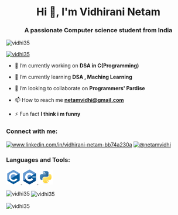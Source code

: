 
<h1 align="center">Hi 👋, I'm Vidhirani Netam</h1>
<h3 align="center">A passionate Computer science student from India</h3>

<p align="left"> <img src="https://komarev.com/ghpvc/?username=vidhi35&label=Profile%20views&color=0e75b6&style=flat" alt="vidhi35" /> </p>

<p align="left"> <a href="https://github.com/ryo-ma/github-profile-trophy"><img src="https://github-profile-trophy.vercel.app/?username=vidhi35" alt="vidhi35" /></a> </p>

- 🔭 I’m currently working on **DSA in C(Programming)**

- 🌱 I’m currently learning **DSA , Maching Learning**

- 👯 I’m looking to collaborate on **Programmers' Pardise**

- 📫 How to reach me **netamvidhi@gmail.com**

- ⚡ Fun fact **I think i m funny**

<h3 align="left">Connect with me:</h3>
<p align="left">
<a href="https://linkedin.com/in/www.linkedin.com/in/vidhirani-netam-bb74a230a" target="blank"><img align="center" src="https://raw.githubusercontent.com/rahuldkjain/github-profile-readme-generator/master/src/images/icons/Social/linked-in-alt.svg" alt="www.linkedin.com/in/vidhirani-netam-bb74a230a" height="30" width="40" /></a>
<a href="https://www.hackerrank.com/@netamvidhi" target="blank"><img align="center" src="https://raw.githubusercontent.com/rahuldkjain/github-profile-readme-generator/master/src/images/icons/Social/hackerrank.svg" alt="@netamvidhi" height="30" width="40" /></a>
</p>

<h3 align="left">Languages and Tools:</h3>
<p align="left"> <a href="https://www.cprogramming.com/" target="_blank" rel="noreferrer"> <img src="https://raw.githubusercontent.com/devicons/devicon/master/icons/c/c-original.svg" alt="c" width="40" height="40"/> </a> <a href="https://www.w3schools.com/cpp/" target="_blank" rel="noreferrer"> <img src="https://raw.githubusercontent.com/devicons/devicon/master/icons/cplusplus/cplusplus-original.svg" alt="cplusplus" width="40" height="40"/> </a> <a href="https://www.python.org" target="_blank" rel="noreferrer"> <img src="https://raw.githubusercontent.com/devicons/devicon/master/icons/python/python-original.svg" alt="python" width="40" height="40"/> </a> </p>

<p><img align="left" src="https://github-readme-stats.vercel.app/api/top-langs?username=vidhi35&show_icons=true&locale=en&layout=compact" alt="vidhi35" /></p>

<p>&nbsp;<img align="center" src="https://github-readme-stats.vercel.app/api?username=vidhi35&show_icons=true&locale=en" alt="vidhi35" /></p>

<p><img align="center" src="https://github-readme-streak-stats.herokuapp.com/?user=vidhi35&" alt="vidhi35" /></p>
